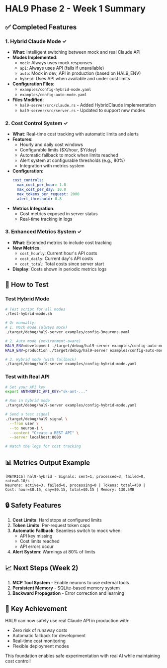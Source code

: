 # HAL9 Phase 2 - Week 1 Summary

## ✅ Completed Features

### 1. **Hybrid Claude Mode** ✓
- **What**: Intelligent switching between mock and real Claude API
- **Modes Implemented**:
  - `mock`: Always uses mock responses
  - `api`: Always uses API (fails if unavailable)
  - `auto`: Mock in dev, API in production (based on HAL9_ENV)
  - `hybrid`: Uses API when available and under cost limits
- **Configuration Files**:
  - `examples/config-hybrid-mode.yaml`
  - `examples/config-auto-mode.yaml`
- **Files Modified**:
  - `hal9-server/src/claude.rs` - Added HybridClaude implementation
  - `hal9-server/src/server.rs` - Updated to support new modes

### 2. **Cost Control System** ✓
- **What**: Real-time cost tracking with automatic limits and alerts
- **Features**:
  - Hourly and daily cost windows
  - Configurable limits ($X/hour, $Y/day)
  - Automatic fallback to mock when limits reached
  - Alert system at configurable thresholds (e.g., 80%)
  - Integration with metrics system
- **Configuration**:
  ```yaml
  cost_controls:
    max_cost_per_hour: 1.0
    max_cost_per_day: 10.0
    max_tokens_per_request: 2000
    alert_threshold: 0.8
  ```
- **Metrics Integration**:
  - Cost metrics exposed in server status
  - Real-time tracking in logs

### 3. **Enhanced Metrics System** ✓
- **What**: Extended metrics to include cost tracking
- **New Metrics**:
  - `cost_hourly`: Current hour's API costs
  - `cost_daily`: Current day's API costs
  - `cost_total`: Total costs since server start
- **Display**: Costs shown in periodic metrics logs

## 🚀 How to Test

### Test Hybrid Mode
```bash
# Test script for all modes
./test-hybrid-mode.sh

# Or manually:
# 1. Mock mode (always mock)
./target/debug/hal9-server examples/config-3neurons.yaml

# 2. Auto mode (environment-aware)
HAL9_ENV=development ./target/debug/hal9-server examples/config-auto-mode.yaml
HAL9_ENV=production ./target/debug/hal9-server examples/config-auto-mode.yaml

# 3. Hybrid mode (with fallback)
./target/debug/hal9-server examples/config-hybrid-mode.yaml
```

### Test with Real API
```bash
# Set your API key
export ANTHROPIC_API_KEY="sk-ant-..."

# Run in hybrid mode
./target/debug/hal9-server examples/config-hybrid-mode.yaml

# Send a test signal
./target/debug/hal9 signal \
  --from user \
  --to neuron-1 \
  --content "Create a REST API" \
  --server localhost:8080

# Watch the logs for cost tracking
```

## 📊 Metrics Output Example

```
[METRICS] hal9-hybrid - Signals: sent=1, processed=3, failed=0, rate=0.10/s | 
Neurons: active=3, failed=0, processing=0 | Tokens: total=450 | 
Cost: hour=$0.15, day=$0.15, total=$0.15 | Memory: 130.5MB
```

## 🔒 Safety Features

1. **Cost Limits**: Hard stops at configured limits
2. **Token Limits**: Per-request token caps
3. **Automatic Fallback**: Seamless switch to mock when:
   - API key missing
   - Cost limits reached
   - API errors occur
4. **Alert System**: Warnings at 80% of limits

## 📈 Next Steps (Week 2)

1. **MCP Tool System** - Enable neurons to use external tools
2. **Persistent Memory** - SQLite-based memory system
3. **Backward Propagation** - Error correction and learning

## 🎯 Key Achievement

HAL9 can now safely use real Claude API in production with:
- Zero risk of runaway costs
- Automatic fallback for development
- Real-time cost monitoring
- Flexible deployment modes

This foundation enables safe experimentation with real AI while maintaining cost control!